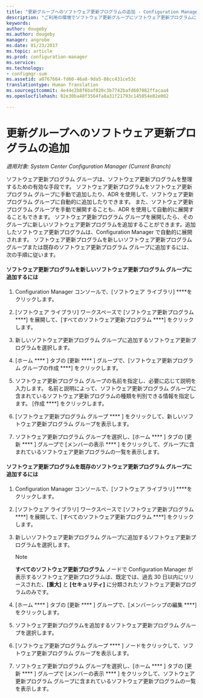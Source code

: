```yaml
---
title: "更新グループへのソフトウェア更新プログラムの追加 - Configuration Manager | Microsoft Docs"
description: "ご利用の環境でソフトウェア更新グループにソフトウェア更新プログラムに手動または自動で追加します。"
keywords: 
author: dougeby
ms.author: dougeby
manager: angrobe
ms.date: 01/23/2017
ms.topic: article
ms.prod: configuration-manager
ms.service: 
ms.technology:
- configmgr-sum
ms.assetid: a0767664-fd60-46a8-9da5-86cc431ce53c
translationtype: Human Translation
ms.sourcegitcommit: 4e44e2b8f6baf020c3b7742bafd607082ffacaa4
ms.openlocfilehash: 02e30ba48f3564fa8a31f21793c145054e02e002

---
```


# <a name="add-software-updates-to-an-update-group"></a>更新グループへのソフトウェア更新プログラムの追加  

*適用対象: System Center Configuration Manager (Current Branch)*

 ソフトウェア更新プログラム グループは、ソフトウェア更新プログラムを整理するための有効な手段です。 ソフトウェア更新プログラムをソフトウェア更新プログラム グループに手動で追加したり、ADR を使用して、ソフトウェア更新プログラム グループに自動的に追加したりできます。 また、ソフトウェア更新プログラム グループを手動で展開することも、ADR を使用して自動的に展開することもできます。 ソフトウェア更新プログラム グループを展開したら、そのグループに新しいソフトウェア更新プログラムを追加することができます。追加したソフトウェア更新プログラムは、Configuration Manager で自動的に展開されます。 ソフトウェア更新プログラムを新しいソフトウェア更新プログラム グループまたは既存のソフトウェア更新プログラム グループに追加するには、次の手順に従います。  

#### <a name="to-add-software-updates-to-a-new-software-update-group"></a>ソフトウェア更新プログラムを新しいソフトウェア更新プログラム グループに追加するには  

1.  Configuration Manager コンソールで、[ソフトウェア ライブラリ] ****をクリックします。  

2.  [ソフトウェア ライブラリ] ワークスペースで [ソフトウェア更新プログラム ****] を展開して、[すべてのソフトウェア更新プログラム ****] をクリックします。  

3.  新しいソフトウェア更新プログラム グループに追加するソフトウェア更新プログラムを選択します。  

4.  [ホーム **** ] タブの [更新 **** ] グループで、[ソフトウェア更新プログラム グループの作成 ****] をクリックします。  

5.  ソフトウェア更新プログラム グループの名前を指定し、必要に応じて説明を入力します。 名前と説明によって、ソフトウェア更新プログラム グループに含まれているソフトウェア更新プログラムの種類を判別できる情報を指定します。 [作成 ****] をクリックします。  

6.  [ソフトウェア更新プログラム グループ **** ] をクリックして、新しいソフトウェア更新プログラム グループを表示します。  

7.  ソフトウェア更新プログラム グループを選択し、[ホーム **** ] タブの [更新 **** ] グループで [メンバーの表示 **** ] をクリックして、グループに含まれているソフトウェア更新プログラムの一覧を表示します。  

#### <a name="to-add-software-updates-to-an-existing-software-update-group"></a>ソフトウェア更新プログラムを既存のソフトウェア更新プログラム グループに追加するには  

1.  Configuration Manager コンソールで、[ソフトウェア ライブラリ] ****をクリックします。  

2.  [ソフトウェア ライブラリ] ワークスペースで [ソフトウェア更新プログラム ****] を展開して、[すべてのソフトウェア更新プログラム ****] をクリックします。  

3.  新しいソフトウェア更新プログラム グループに追加するソフトウェア更新プログラムを選択します。  

    > [!NOTE]  
    >  **すべてのソフトウェア更新プログラム** ノードで Configuration Manager が表示するソフトウェア更新プログラムは、既定では、過去 30 日以内にリリースされた、**[重大]** と **[セキュリティ]** に分類されたソフトウェア更新プログラムのみです。  

4.  [ホーム **** ] タブの [更新 **** ] グループで、[メンバーシップの編集 ****] をクリックします。  

5.  ソフトウェア更新プログラムを追加するソフトウェア更新プログラム グループを選択します。  

6.  [ソフトウェア更新プログラム グループ **** ] ノードをクリックして、ソフトウェア更新プログラム グループを表示します。  

7.  ソフトウェア更新プログラム グループを選択し、[ホーム **** ] タブの [更新 **** ] グループで [メンバーの表示 **** ] をクリックして、ソフトウェア更新プログラム グループに含まれているソフトウェア更新プログラムの一覧を表示します。  



<!--HONumber=Jan17_HO4-->


